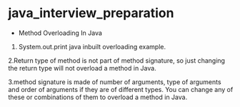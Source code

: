 # java_interview_preparation
* Method Overloading In Java 

1. System.out.print java inbuilt overloading example.

2.Return type of method is not part of method signature, so just changing the return type will not overload a method in Java.

3.method signature is made of number of arguments, type of arguments and order of arguments if they are of different types. 
You can change any of these or combinations of them to overload a method in Java.


